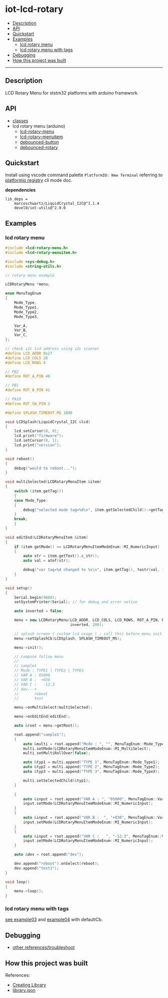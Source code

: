 # iot-lcd-rotary

<!-- TOC -->
* [Description](#description)
* [API](#api)
* [Quickstart](#quickstart)
* [Examples](#examples)
  + [lcd rotary menu](#lcd-rotary-menu)
  + [lcd rotary menu with tags](#lcd-rotary-menu-with-tags)
* [Debugging](#debugging)
* [How this project was built](#how-this-project-was-built)
<!-- TOCEND -->

<hr/>

## Description

LCD Rotary Menu for ststm32 platforms with arduino framework.

## API

- [classes](data/api/index_classes.md)
- lcd rotary menu (arduino)
    - [lcd-rotary-menu](data/api/Files/lcd-rotary-menu_8h.md#lcd-rotary-menu.h)
    - [lcd-rotary-menuitem](data/api/Files/lcd-rotary-menuitem_8h.md#lcd-rotary-menuitem.h)
    - [debounced-button](data/api/Files/debounced-button_8h.md#debounced-button.h)
    - [debounced-rotary](data/api/Files/debounced-rotary_8h.md#debounced-rotary.h)

## Quickstart

Install using vscode command palette `PlatformIO: New Terminal` referring to [platformio registry](https://platformio.org/lib/show/12375/iot-lcd-rotary) cli mode doc.

**dependencies**

```
lib_deps = 
	marcoschwartz/LiquidCrystal_I2C@^1.1.4
	devel0/iot-utils@^2.9.0
```

## Examples

### lcd rotary menu

```cpp
#include <lcd-rotary-menu.h>
#include <lcd-rotary-menuitem.h>

#include <sys-debug.h>
#include <string-utils.h>

// rotary menu example

LCDRotaryMenu *menu;

enum MenuTagEnum
{
    Mode_Type,
    Mode_Type1,
    Mode_Type2,
    Mode_Type3,

    Var_A,
    Var_B,
    Var_C,
};

// check i2c lcd address using i2c scanner
#define LCD_ADDR 0x27
#define LCD_COLS 20
#define LCD_ROWS 4

// PB2
#define ROT_A_PIN 40

// PB1
#define ROT_B_PIN 41

// PA10
#define ROT_SW_PIN 2

#define SPLASH_TIMEOUT_MS 1000

void LCDSplash(LiquidCrystal_I2C &lcd)
{
    lcd.setCursor(0, 0);
    lcd.print("firmware");
    lcd.setCursor(0, 1);
    lcd.print("version");
}

void reboot()
{
    debug("would to reboot...");
}

void multiSelected(LCDRotaryMenuItem &item)
{
    switch (item.getTag())
    {
    case Mode_Type:
    {
        debug("selected mode tag=%d\n", item.getSelectedChild()->getTag());
    }
    break;
    }
}

void editEnd(LCDRotaryMenuItem &item)
{
    if (item.getMode() == LCDRotaryMenuItemModeEnum::MI_NumericInput)
    {
        auto str = item.getText().c_str();
        auto val = atof(str);

        debug("var tag=%d changed to %s\n", item.getTag(), tostr(val, 1).c_str());
    }
}

void setup()
{
    Serial.begin(9600);
    setSystemPrinter(Serial); // for debug and error notice

    auto inverted = false;

    menu = new LCDRotaryMenu(LCD_ADDR, LCD_COLS, LCD_ROWS, ROT_A_PIN, ROT_B_PIN, ROT_SW_PIN,
                             inverted, 200);

    // splash screen ( custom lcd usage ) ; call this before menu init
    menu->setSplashCb(LCDSplash, SPLASH_TIMEOUT_MS);

    menu->init();

    // compose follow menu
    //
    // sample1
    // Mode : TYPE1 | TYPE2 | TYPE3
    // VAR A : 05000
    // VAR B :  +030
    // VAR C :   -12.3
    // dev---+
    //       reboot
    //       test

    menu->onMultiSelect(multiSelected);

    menu->onEditEnd(editEnd);

    auto &root = menu->getRoot();

    root.append("sample1");
    {
        auto &multi = root.append("Mode : ", "", MenuTagEnum::Mode_Type);
        multi.setMode(LCDRotaryMenuItemModeEnum::MI_MultiSelect);
        multi.setMultiRollOver(false);

        auto &typ1 = multi.append("TYPE 1", MenuTagEnum::Mode_Type1);
        auto &typ2 = multi.append("TYPE 2", MenuTagEnum::Mode_Type2);
        auto &typ3 = multi.append("TYPE 3", MenuTagEnum::Mode_Type3);

        multi.setSelectedChild(&typ1);
    }

    {
        auto &input = root.append("VAR A : ", "05000", MenuTagEnum::Var_A);
        input.setMode(LCDRotaryMenuItemModeEnum::MI_NumericInput);
    }
    {
        auto &input = root.append("VAR B :  ", "+030", MenuTagEnum::Var_B);
        input.setMode(LCDRotaryMenuItemModeEnum::MI_NumericInput);
    }
    {
        auto &input = root.append("VAR C :   ", "-12.3", MenuTagEnum::Var_C);
        input.setMode(LCDRotaryMenuItemModeEnum::MI_NumericInput);
    }

    auto &dev = root.append("dev");

    dev.append("reboot").onSelect(reboot);
    dev.append("test1");
}

void loop()
{
    menu->loop();
}
```

### lcd rotary menu with tags

[see example03](examples/example03/example03.cpp) and [example04](examples/example04/example04/cpp) with defaultCb.

## Debugging

- [other references/troubleshoot](https://github.com/devel0/knowledge/blob/dece8a75990345c11f6062b782cb9a5d1bccd52a/doc/platformio-troubleshoot.md)

## How this project was built

References:
- [Creating Library](https://docs.platformio.org/en/latest/librarymanager/creating.html?utm_medium=piohome&utm_source=platformio)
- [library.json](https://docs.platformio.org/en/latest/librarymanager/config.html)
